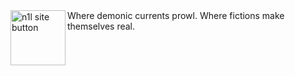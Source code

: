 <a href="https://n1l.neocities.org/">
  <img align="left" alt="n1l site button" width="88px" src="https://n1l.neocities.org/n1l-button.gif" /></a>
Where demonic currents prowl. Where fictions make themselves real.
